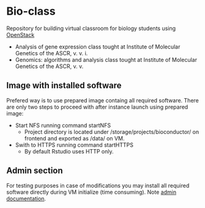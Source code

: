 # Bio-class

Repository for building virtual classroom for biology students using [OpenStack](https://cloud.muni.cz/)

* Analysis of gene expression class tought at Institute of Molecular Genetics of the ASCR, v. v. i.
* Genomics: algorithms and analysis class tought at Institute of Molecular Genetics of the ASCR, v. v.

## Image with installed software
Prefered way is to use prepared image containg all required software. There are only two steps to proceed with after instance launch using prepared image:
* Start NFS running command startNFS
    * Project directory is located under /storage/projects/bioconductor/ on frontend and exported as /data/ on VM.
* Swith to HTTPS running command startHTTPS
    * By default Rstudio uses HTTP only.

## Admin section
For testing purposes in case of modifications you may install all required software directly during VM initialize (time consuming). Note [admin documentation](./doc/admin/).


